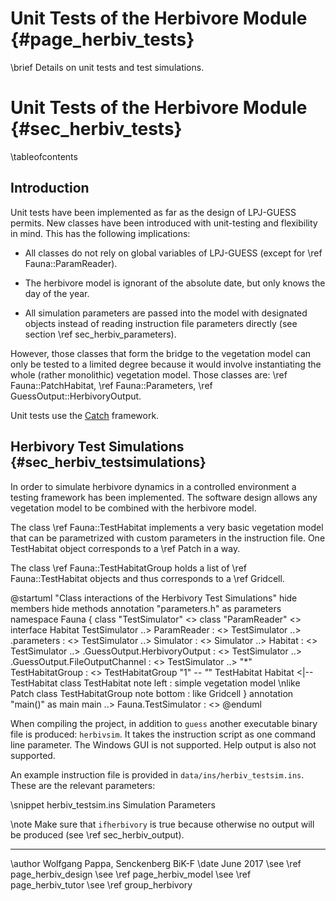 Unit Tests of the Herbivore Module {#page_herbiv_tests}
==================================
<!-- For doxygen, this is the *page* header -->
\brief Details on unit tests and test simulations.

Unit Tests of the Herbivore Module {#sec_herbiv_tests}
==================================
<!-- For doxygen, this is the *section* header -->
\tableofcontents


Introduction
------------

Unit tests have been implemented as far as the design of LPJ-GUESS permits.
New classes have been introduced with unit-testing and flexibility in mind.
This has the following implications:

- All classes do not rely on global variables of LPJ-GUESS
(except for \ref Fauna::ParamReader).

- The herbivore model is ignorant of the absolute date, but only knows the 
day of the year.

- All simulation parameters are passed into the model with designated objects
instead of reading instruction file parameters directly
(see section \ref sec_herbiv_parameters).

However, those classes that form the bridge to the vegetation 
model can only be tested to a limited degree because it would
involve instantiating the whole (rather monolithic) vegetation 
model.
Those classes are:
\ref Fauna::PatchHabitat,
\ref Fauna::Parameters,
\ref GuessOutput::HerbivoryOutput.

Unit tests use the [Catch](https://github.com/philsquared/Catch)
framework.






Herbivory Test Simulations {#sec_herbiv_testsimulations}
--------------------------

In order to simulate herbivore dynamics in a controlled environment
a testing framework has been implemented.
The software design allows any vegetation model to be combined
with the herbivore model.

The class \ref Fauna::TestHabitat implements a very basic vegetation
model that can be parametrized with custom parameters in the
instruction file.
One TestHabitat object corresponds to a \ref Patch in a way.

The class \ref Fauna::TestHabitatGroup holds a list of 
\ref Fauna::TestHabitat objects and thus corresponds to a 
\ref Gridcell.

@startuml "Class interactions of the Herbivory Test Simulations"
hide members
hide methods 
annotation "parameters.h" as parameters 
namespace Fauna {
	class "TestSimulator" <<singleton>>
	class "ParamReader"   <<singleton>>
	interface Habitat 
	TestSimulator ..> ParamReader                    : <<use>>
	TestSimulator ..> .parameters                    : <<use>>
	TestSimulator ..> Simulator                      : <<create>>
	Simulator     ..> Habitat                        : <<call>>
	TestSimulator ..> .GuessOutput.HerbivoryOutput   : <<create>>
	TestSimulator ..> .GuessOutput.FileOutputChannel : <<create>>
	TestSimulator ..> "*" TestHabitatGroup           : <<create>>
	TestHabitatGroup "1" *-- "*" TestHabitat
	Habitat <|-- TestHabitat 
	class TestHabitat
	note left : simple vegetation model \nlike Patch
	class TestHabitatGroup
	note bottom : like Gridcell
}
annotation "main()" as main
main ..> Fauna.TestSimulator : <<call>>
@enduml

When compiling the project, in addition to `guess` another 
executable binary file is produced: `herbivsim`.
It takes the instruction script as one command line parameter.
The Windows GUI is not supported. Help output is also not supported.

An example instruction file is provided in 
`data/ins/herbiv_testsim.ins`.
These are the relevant parameters:

<!-- Alternatively to the snippet command, the dontinclude command -->
<!-- could be used. -->
\snippet herbiv_testsim.ins Simulation Parameters

\note Make sure that `ifherbivory` is true because otherwise
no output will be produced (see \ref sec_herbiv_output).

------------------------------------------------------------

\author Wolfgang Pappa, Senckenberg BiK-F
\date June 2017
\see \ref page_herbiv_design
\see \ref page_herbiv_model
\see \ref page_herbiv_tutor
\see \ref group_herbivory
